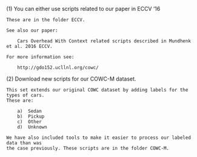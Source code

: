 (1)	You can either use scripts related to our paper in ECCV ’16 

	These are in the folder ECCV.
	
	See also our paper: 
	
		Cars Overhead With Context related scripts described in Mundhenk et al. 2016 ECCV. 
	
	For more information see: 
	
		http://gdo152.ucllnl.org/cowc/

(2)	Download new scripts for our COWC-M dataset. 

	This set extends our original COWC dataset by adding labels for the types of cars. 
	These are:
	
		a)	Sedan
		b)	Pickup
		c)	Other
		d)	Unknown
	
	We have also included tools to make it easier to process our labeled data than was 
	the case previously. These scripts are in the folder COWC-M. 
